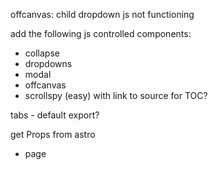 offcanvas: child dropdown js not functioning

add the following js controlled components:

- collapse
- dropdowns
- modal
- offcanvas
- scrollspy (easy) with link to source for TOC?

tabs - default export?

get Props from astro 
 
- page
